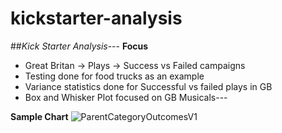 # kickstarter-analysis
##*Kick Starter Analysis*---
**Focus**
- Great Britan -> Plays -> Success vs Failed campaigns
- Testing done for food trucks as an example
- Variance statistics done for Successful vs failed plays in GB
- Box and Whisker Plot focused on GB Musicals---

**Sample Chart**
![ParentCategoryOutcomesV1](https://user-images.githubusercontent.com/6634774/163412592-cb97d305-670f-4f09-9145-0026a6bb23c0.png)
